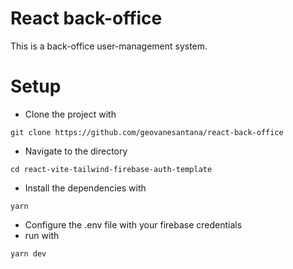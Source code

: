 # React back-office

This is a back-office user-management system.

# Setup

- Clone the project with

```
git clone https://github.com/geovanesantana/react-back-office
```

- Navigate to the directory

```
cd react-vite-tailwind-firebase-auth-template
```

- Install the dependencies with

```
yarn
```

- Configure the .env file with your firebase credentials
- run with

```
yarn dev
```
